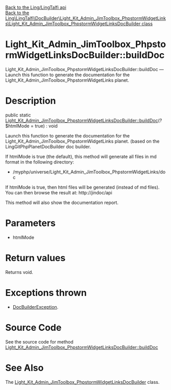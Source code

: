 [Back to the Ling/LingTalfi api](https://github.com/lingtalfi/LingTalfi/blob/master/doc/api/Ling/LingTalfi.md)<br>
[Back to the Ling\LingTalfi\DocBuilder\Light_Kit_Admin_JimToolbox_PhpstormWidgetLinks\Light_Kit_Admin_JimToolbox_PhpstormWidgetLinksDocBuilder class](https://github.com/lingtalfi/LingTalfi/blob/master/doc/api/Ling/LingTalfi/DocBuilder/Light_Kit_Admin_JimToolbox_PhpstormWidgetLinks/Light_Kit_Admin_JimToolbox_PhpstormWidgetLinksDocBuilder.md)


Light_Kit_Admin_JimToolbox_PhpstormWidgetLinksDocBuilder::buildDoc
================



Light_Kit_Admin_JimToolbox_PhpstormWidgetLinksDocBuilder::buildDoc — Launch this function to generate the documentation for the Light_Kit_Admin_JimToolbox_PhpstormWidgetLinks planet.




Description
================


public static [Light_Kit_Admin_JimToolbox_PhpstormWidgetLinksDocBuilder::buildDoc](https://github.com/lingtalfi/LingTalfi/blob/master/doc/api/Ling/LingTalfi/DocBuilder/Light_Kit_Admin_JimToolbox_PhpstormWidgetLinks/Light_Kit_Admin_JimToolbox_PhpstormWidgetLinksDocBuilder/buildDoc.md)(?$htmlMode = true) : void




Launch this function to generate the documentation for the Light_Kit_Admin_JimToolbox_PhpstormWidgetLinks planet.
(based on the LingGitPhpPlanetDocBuilder doc builder.

If htmlMode is true (the default),
this method will generate all files in md format in the following directory:

- /myphp/universe/Light_Kit_Admin_JimToolbox_PhpstormWidgetLinks/doc



If htmlMode is true,
then html files will be generated (instead of md files).
You can then browse the result at: http://jindoc/api



This method will also show the documentation report.




Parameters
================


- htmlMode

    


Return values
================

Returns void.


Exceptions thrown
================

- [DocBuilderException](https://github.com/lingtalfi/DocTools/blob/master/doc/api/Ling/DocTools/Exception/DocBuilderException.md).&nbsp;







Source Code
===========
See the source code for method [Light_Kit_Admin_JimToolbox_PhpstormWidgetLinksDocBuilder::buildDoc](https://github.com/lingtalfi/LingTalfi/blob/master/DocBuilder/Light_Kit_Admin_JimToolbox_PhpstormWidgetLinks/Light_Kit_Admin_JimToolbox_PhpstormWidgetLinksDocBuilder.php#L45-L214)


See Also
================

The [Light_Kit_Admin_JimToolbox_PhpstormWidgetLinksDocBuilder](https://github.com/lingtalfi/LingTalfi/blob/master/doc/api/Ling/LingTalfi/DocBuilder/Light_Kit_Admin_JimToolbox_PhpstormWidgetLinks/Light_Kit_Admin_JimToolbox_PhpstormWidgetLinksDocBuilder.md) class.



